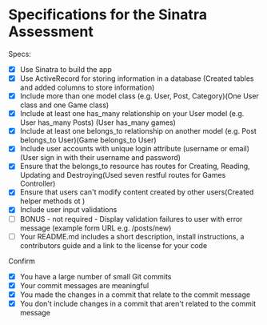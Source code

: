 # Specifications for the Sinatra Assessment

Specs:
- [x] Use Sinatra to build the app
- [x] Use ActiveRecord for storing information in a database (Created tables and added columns to store information)
- [x] Include more than one model class (e.g. User, Post, Category)(One User class and one Game class)
- [x] Include at least one has_many relationship on your User model (e.g. User has_many Posts) (User has_many games)
- [x] Include at least one belongs_to relationship on another model (e.g. Post belongs_to User)(Game belongs_to User)
- [x] Include user accounts with unique login attribute (username or email)(User sign in with their username and password)
- [x] Ensure that the belongs_to resource has routes for Creating, Reading, Updating and Destroying(Used seven restful routes for Games Controller)
- [x] Ensure that users can't modify content created by other users(Created helper methods ot )
- [x] Include user input validations
- [ ] BONUS - not required - Display validation failures to user with error message (example form URL e.g. /posts/new)
- [ ] Your README.md includes a short description, install instructions, a contributors guide and a link to the license for your code

Confirm
- [x] You have a large number of small Git commits
- [x] Your commit messages are meaningful
- [x] You made the changes in a commit that relate to the commit message
- [x] You don't include changes in a commit that aren't related to the commit message
